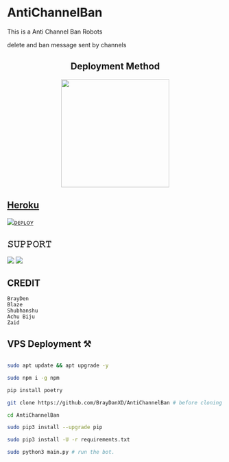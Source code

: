 # AntiChannelBan
This is a Anti Channel Ban Robots 

delete and ban message sent by channels

<h2 align="center">
   Deployment Method
</h2>

<p align="center">
<a href="https://railway.app/new/template?template=https://github.com/BrayDanXD/AntiChannelBan&envs=BOT_TOKEN%2CAPI_ID%2CAPI_HASH%2Cparse_mode"><img src="https://img.shields.io/badge/Deploy%20To%20Railway-blackwhite?style=for-the-badge&logo=railway" width="252""/</a>

## Heroku 

[![ ᴅᴇᴘʟᴏʏ](https://www.herokucdn.com/deploy/button.svg)](https://heroku.com/deploy?template=https://github.com/AMANTYA1/AntiChannelBan)

## 𝚂𝚄𝙿𝙿𝙾𝚁𝚃 
                          
<a href="https://t.me/decodesupport"><img src="https://img.shields.io/badge/Join-SUPPORT%20GROUP-red.svg?logo=Telegram"></a>
<a href="https://t.me/deecodebots"><img src="https://img.shields.io/badge/Join-SUPPORT%20CHANNEL-red.svg?logo=Telegram"></a>

## CREDIT
```
BrayDen
Blaze
Shubhanshu
Achu Biju
Zaid
```


## VPS Deployment ⚒️

```sh

sudo apt update && apt upgrade -y

sudo npm i -g npm

pip install poetry

git clone https://github.com/BrayDanXD/AntiChannelBan # before cloning fork repo and fill All wars first

cd AntiChannelBan

sudo pip3 install --upgrade pip

sudo pip3 install -U -r requirements.txt

sudo python3 main.py # run the bot.

```
